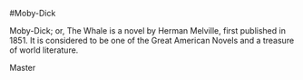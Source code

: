 #Moby-Dick

Moby-Dick; or, The Whale is a novel by Herman Melville, first published in 1851. It is considered to be one of the Great American Novels and a treasure of world literature.

Master
